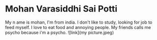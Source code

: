 # Mohan Varasiddhi Sai Potti
My n ame is mohan, I'm from india. I don't like to study, looking for job to feed myself. I love to eat food  and annoying people. My friends calls me psycho because i'm a psycho.
![link](my picture.jpeg)
